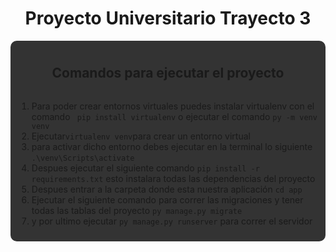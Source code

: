<h1 style="text-align: center">Proyecto Universitario Trayecto 3</h1>

<div 
style="background: #333;border-radius: 10px;padding:10px;display: flex;flex-direction: column;align-items: center">
<h2>Comandos para ejecutar el proyecto</h2>

<ol>
    <li>Para poder crear entornos virtuales puedes instalar virtualenv con el comando <code> pip install virtualenv</code> o ejecutar el comando <code>py -m venv venv</code></li>
    <li>
        Ejecutar<code>virtualenv venv</code>para crear un entorno virtual
    </li>
    <li>
        para activar dicho entorno debes ejecutar en la terminal lo siguiente <code>.\venv\Scripts\activate</code>
    </li>
    <li>Despues ejecutar el siguiente comando <code>pip install -r requirements.txt</code> esto instalara todas las dependencias del proyecto</li>
    <li>Despues entrar a la carpeta donde esta nuestra aplicación <code>cd app</code></li>
    <li>Ejecutar el siguiente comando para correr las migraciones y tener todas las tablas del proyecto <code>py manage.py migrate</code></li>
    <li>y por ultimo ejecutar <code>py manage.py runserver</code> para correr el servidor</li>
</ol>
</div>
